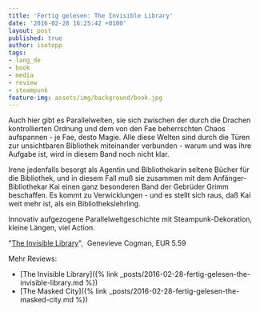 ```yaml
---
title: 'Fertig gelesen: The Invisible Library'
date: '2016-02-28 16:25:42 +0100'
layout: post
published: true
author: isotopp
tags:
- lang_de
- book
- media
- review
- steampunk
feature-img: assets/img/background/book.jpg
---
```

Auch hier gibt es Parallelwelten, sie sich zwischen der durch die Drachen kontrollierten Ordnung und dem von den Fae beherrschten Chaos aufspannen - je Fae, desto Magie. Alle diese Welten sind durch die Türen zur unsichtbaren Bibliothek miteinander verbunden - warum und was ihre Aufgabe ist, wird in diesem Band noch nicht klar.

Irene jedenfalls besorgt als Agentin und Bibliothekarin seltene Bücher für die Bibliothek, und in diesem Fall muß sie zusammen mit dem Anfänger-Bibliothekar Kai einen ganz besonderen Band der Gebrüder Grimm beschaffen. Es kommt zu Verwicklungen - und es stellt sich raus, daß Kai weit mehr ist, als ein Bibliothekslehrling.

Innovativ aufgezogene Parallelweltgeschichte mit Steampunk-Dekoration, kleine Längen, viel Action. 

"[The Invisible Library](http://www.amazon.de/dp/B00M44051E)",  Genevieve Cogman, EUR 5.59

Mehr Reviews:
- [The Invisible Library]({% link _posts/2016-02-28-fertig-gelesen-the-invisible-library.md %})
- [The Masked City]({% link _posts/2016-02-28-fertig-gelesen-the-masked-city.md %})